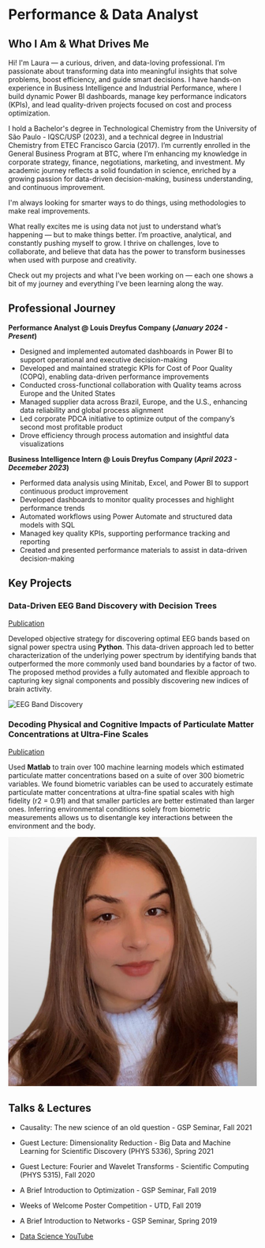 # Performance & Data Analyst

## Who I Am & What Drives Me
Hi! I'm Laura — a curious, driven, and data-loving professional. I’m passionate about transforming data into meaningful insights that solve problems, boost efficiency, and guide smart decisions. I have hands-on experience in Business Intelligence and Industrial Performance, where I build dynamic Power BI dashboards, manage key performance indicators (KPIs), and lead quality-driven projects focused on cost and process optimization.

I hold a Bachelor's degree in Technological Chemistry from the University of São Paulo - IQSC/USP (2023), and a technical degree in Industrial Chemistry from ETEC Francisco Garcia (2017). I’m currently enrolled in the General Business Program at BTC, where I’m enhancing my knowledge in corporate strategy, finance, negotiations, marketing, and investment. My academic journey reflects a solid foundation in science, enriched by a growing passion for data-driven decision-making, business understanding, and continuous improvement.

I'm always looking for smarter ways to do things, using methodologies to make real improvements.

What really excites me is using data not just to understand what’s happening — but to make things better. I’m proactive, analytical, and constantly pushing myself to grow. I thrive on challenges, love to collaborate, and believe that data has the power to transform businesses when used with purpose and creativity. 

Check out my projects and what I’ve been working on — each one shows a bit of my journey and everything I’ve been learning along the way.

## Professional Journey
**Performance Analyst @ Louis Dreyfus Company (_January 2024 - Present_)**
- Designed and implemented automated dashboards in Power BI to support operational and executive decision-making
- Developed and maintained strategic KPIs for Cost of Poor Quality (COPQ), enabling data-driven performance improvements
- Conducted cross-functional collaboration with Quality teams across Europe and the United States
- Managed supplier data across Brazil, Europe, and the U.S., enhancing data reliability and global process alignment
- Led corporate PDCA initiative to optimize output of the company’s second most profitable product 
- Drove efficiency through process automation and insightful data visualizations

**Business Intelligence Intern @ Louis Dreyfus Company (_April 2023 - Decemeber 2023_)**
- Performed data analysis using Minitab, Excel, and Power BI to support continuous product improvement
- Developed dashboards to monitor quality processes and highlight performance trends
- Automated workflows using Power Automate and structured data models with SQL
- Managed key quality KPIs, supporting performance tracking and reporting
- Created and presented performance materials to assist in data-driven decision-making
  
## Key Projects
### Data-Driven EEG Band Discovery with Decision Trees
[Publication](https://www.mdpi.com/1424-8220/22/8/3048)

Developed objective strategy for discovering optimal EEG bands based on signal power spectra using **Python**. This data-driven approach led to better characterization of the underlying power spectrum by identifying bands that outperformed the more commonly used band boundaries by a factor of two. The proposed method provides a fully automated and flexible approach to capturing key signal components and possibly discovering new indices of brain activity.

![EEG Band Discovery](/assets/img/eeg_band_discovery.jpeg)

### Decoding Physical and Cognitive Impacts of Particulate Matter Concentrations at Ultra-Fine Scales
[Publication](https://www.mdpi.com/1424-8220/22/11/4240)

Used **Matlab** to train over 100 machine learning models which estimated particulate matter concentrations based on a suite of over 300 biometric variables. We found biometric variables can be used to accurately estimate particulate matter concentrations at ultra-fine spatial scales with high fidelity (r2 = 0.91) and that smaller particles are better estimated than larger ones. Inferring environmental conditions solely from biometric measurements allows us to disentangle key interactions between the environment and the body.

![Bike Study](/assets/img/1743362372772.png) 

## Talks & Lectures
- Causality: The new science of an old question - GSP Seminar, Fall 2021
- Guest Lecture: Dimensionality Reduction - Big Data and Machine Learning for Scientific Discovery (PHYS 5336), Spring 2021
- Guest Lecture: Fourier and Wavelet Transforms - Scientific Computing (PHYS 5315), Fall 2020
- A Brief Introduction to Optimization - GSP Seminar, Fall 2019
- Weeks of Welcome Poster Competition - UTD, Fall 2019
- A Brief Introduction to Networks - GSP Seminar, Spring 2019

- [Data Science YouTube](https://www.youtube.com/channel/UCa9gErQ9AE5jT2DZLjXBIdA)

